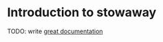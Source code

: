 # Introduction to stowaway

TODO: write [great documentation](http://jacobian.org/writing/what-to-write/)
